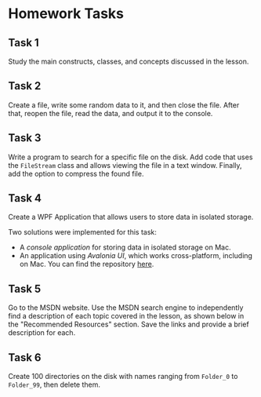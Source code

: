# Homework Tasks

## Task 1

Study the main constructs, classes, and concepts discussed in the lesson.

## Task 2

Create a file, write some random data to it, and then close the file. After that, reopen the file, read the data, and output it to the console.

## Task 3

Write a program to search for a specific file on the disk. Add code that uses the `FileStream` class and allows viewing the file in a text window. Finally, add the option to compress the found file.

## Task 4

Create a WPF Application that allows users to store data in isolated storage.

Two solutions were implemented for this task:

- A *console application* for storing data in isolated storage on Mac.
- An application using *Avalonia UI*, which works cross-platform, including on Mac. You can find the repository [here](https://github.com/yanamak89/MyAvaloniaApp/tree/master).

## Task 5

Go to the MSDN website. Use the MSDN search engine to independently find a description of each topic covered in the lesson, as shown below in the "Recommended Resources" section. Save the links and provide a brief description for each.

## Task 6

Create 100 directories on the disk with names ranging from `Folder_0` to `Folder_99`, then delete them.
